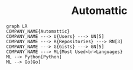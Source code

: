 <h1 align="center">Automattic</h1>

```mermaid
graph LR
COMPANY_NAME{Automattic}
COMPANY_NAME ---> U{Users} ---> UN[5]
COMPANY_NAME ---> R{Repositories} ---> RN[3]
COMPANY_NAME ---> G{Gists} ---> GN[5]
COMPANY_NAME ---> ML{Most Used<br>Languages}
ML --> Python[Python]
ML --> Go[Go]
```
